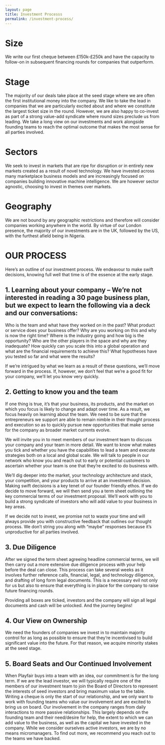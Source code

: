 ```yaml
---
layout: page
title: Investment Processs
permalink: /investment-process/
---
```


# Size

We write our first cheque between £150k-£250k and have the capacity to follow-on in subsequent financing rounds for companies that outperform.

# Stage

The majority of our deals take place at the seed stage where we are often the first institutional money into the company. We like to take the lead in companies that we are particularly excited about and where we constitute the largest ticket size in the round. However, we are also happy to co-invest as part of a strong value-add syndicate where round sizes preclude us from leading. We take a long view on our investments and work alongside founding teams to reach the optimal outcome that makes the most sense for all parties involved.

# Sectors

We seek to invest in markets that are ripe for disruption or in entirely new markets created as a result of novel technology. We have invested across many marketplace business models and are increasingly focused on companies building innovative machine intelligence. We are however sector agnostic, choosing to invest in themes over markets. 

# Geography

We are not bound by any geographic restrictions and therefore will consider companies working anywhere in the world. By virtue of our London presence, the majority of our investments are in the UK, followed by the US, with the furthest afield being in Nigeria.

# OUR PROCESS
Here’s an outline of our investment process. We endeavour to make swift decisions, knowing full well that time is of the essence at the early stage. 
 
## 1. Learning about your company – We’re not interested in reading a 30 page business plan, but we expect to learn the following via a deck and our conversations:

Who is the team and what have they worked on in the past?
What product or service does your business offer?
Why are you working on this and why is now the right time?
Where is the industry going and how big is the opportunity?
Who are the other players in the space and why are they inadequate?
How quickly can you scale this into a global operation and what are the financial requirements to achieve this?
What hypotheses have you tested so far and what were the results?

If we’re intrigued by what we learn as a result of these questions, we’ll move forward in the process. If, however, we don’t feel that we’re a good fit for your company, we’ll let you know very quickly.

## 2. Getting to know you and the team

If one thing is true, it’s that your business, its products, and the market on which you focus is likely to change and adapt over time. As a result, we focus heavily on learning about the team. We need to be sure that the entrepreneurs we support are able to remain nimble in their thought process and execution so as to quickly pursue new opportunities that make sense for the company as broader market currents evolve.

We will invite you in to meet members of our investment team to discuss your company and your team in more detail. We want to know what makes you tick and whether you have the capabilities to lead a team and execute strategies both on a local and global scale. We will talk to people in our network who know you and reach out to early or potential customers to ascertain whether your team is one that they’re excited to do business with.

We’ll dig deeper into the market, your technology architecture and stack, your competition, and your products to arrive at an investment decision. Making swift decisions is a key tenet of our founder friendly ethos. If we do decide to move forward, we will then send you a term sheet outlining the key commercial terms of our investment proposal. We’ll work with you to build a strong syndicate of investors who will add value to your business in key areas.

If we decide not to invest, we promise not to waste your time and will always provide you with constructive feedback that outlines our thought process.  We don’t string you along with “maybe” responses because it’s unproductive for all parties involved.

## 3. Due Diligence

After we signed the term sheet agreeing headline commercial terms, we will then carry out a more extensive due diligence process with your help before the deal can close. This process can take several weeks as it involves further reference calls, financial, legal, and technology diligence, and drafting of long form legal documents. This is a necessary evil not only for us but also to ensure that everything is in place for the company to raise future financing rounds.

Providing all boxes are ticked, investors and the company will sign all legal documents and cash will be unlocked. And the journey begins!

## 4. Our View on Ownership

We need the founders of companies we invest in to maintain majority control for as long as possible to ensure that they’re incentivised to build significant value into the future. For that reason, we acquire minority stakes at the seed stage.

## 5. Board Seats and Our Continued Involvement

When Playfair buys into a team with an idea, our commitment is for the long term. If we are the lead investor, we will typically require one of the members of our investment team to join the Board of Directors to represent the interests of seed investors and bring maximum value to the table. Writing a cheque is only the start of our relationship, and we only want to work with founding teams who value our involvement and are excited to bring us on board. Our involvement in the company ranges from daily interactions to more passive relationships. This largely depends on the founding team and their need/desire for help, the extent to which we can add value to the business, as well as the capital we have invested in the company. While we consider ourselves active investors, we are by no means micromanagers. To find out more, we recommend you reach out to the teams we have backed.